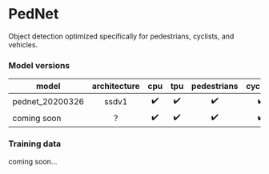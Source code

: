 # PedNet
Object detection optimized specifically for pedestrians, cyclists, and vehicles.

### Model versions
| model | architecture | cpu | tpu | pedestrians | cyclists | vehicles | scooters |
|---|:---:|:---:|:---:|:---:|:---:|:---:|:---:|
| pednet_20200326 | ssdv1 | ✔️ | ✔️ | ✔️ | ✔️ | ✔️ | ❌ | 
| coming soon | ? | ✔️ | ✔️ | ✔️ | ✔️ | ✔️ | ✔️ | 

### Training data
coming soon...
